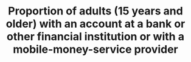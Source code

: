 ---
actual_indicator_available: Proportion of households with interest earning assets
  at financial institutions
actual_indicator_available_description: Proportion of households with a checking account,
  savings account, money market account, or certificate of deposit
comments_and_limitations: This statistic does not include regular (non-interest earning)
  checking accounts, which is a common type of bank account in the United States
data_non_statistical: false
date_metadata_updated: January 2017
date_of_national_source_publication: July 2013
disaggregation_categories: Available by househoulder race and Hispanic origin, householder
  age, householder education, type of household, householder labor force activity,
  monthly household income, household net worth, and tenure
disaggregation_geography: National and by 4 U.S. regions
goal_meta_link: http://unstats.un.org/sdgs/files/metadata-compilation/Metadata-Goal-8.pdf
goal_meta_link_page: 51
graph: longitudinal
graph_status_notes: graphed
graph_title: Proportion of U.S. households with a checking account, savings account,
  money market account, or certificate of deposit
graph_type: line
graph_type_description: line
has_metadata: true
indicator: 8.10.2
indicator_definition: 'Definition This indicator denotes the percentage of respondents
  who report having an account (by themselves or together with someone else) at a
  bank or another type of financial institution; having a debit card in their own
  name; receiving wages, government transfers, or payments for agricultural products
  into an account or through a mobile phone at a financial institution in the past
  12 months; paying utility bills or school fees from an account at a financial institution
  in the past 12 months; receiving wages or government transfers into a card in the
  past 12 months; or personally using a mobile phone to pay bills or to send or receive
  money through a GSM Association (GSMA) Mobile Money for the Unbanked (MMU) service
  in the past 12 months (% age 15+) Concepts Account (% age 15+): The percentage of
  respondents who report having an account (by themselves or together with someone
  else) at a bank or another type of financial institution (see definition for "account
  at a financial institution") or personally using a mobile money service in the past
  12 months (see definition for "mobile money account").'
indicator_name: Proportion of adults (15 years and older) with an account at a bank
  or other financial institution or with a mobile-money-service provider
indicator_sort_order: 08-10-02
indicator_variable: prop_hhs_w_account
international_and_national_references: NA
layout: indicator
periodicity: Annual, missing some years
permalink: /8-10-2/
published: true
rationale_interpretation: Access to formal financial services such as savings, insurance,
  payments, credit and remittances is essential to the ability of people'regardless
  of income level, gender, age, education or where they live'to manage their lives,
  build their futures, and grow their businesses. Having access to an account is an
  important starting point for people to access a range of financial services.
reporting_status: complete
scheduled_update_by_national_source: Spring 2018 (for 2014 values)
sdg_goal: 8
source_active_1: true
source_agency_staff_email_1: jonathan.s.eggleston@census.gov
source_agency_staff_name_1: Jonathan Eggleston
source_agency_survey_dataset_1: U.S. Census Bureau, Survey of Income and Program Participation
source_notes_1: null
source_title_1: null
source_url_1: 'Web source: Detailed Tables on Wealth and Asset Ownership https://www.census.gov/people/wealth/data/dtables.html'
target: Strengthen the capacity of domestic financial institutions to encourage and
  expand access to banking, insurance and financial services for all.
target_id: '8.1'
time_period: Annual
title: Proportion of adults (15 years and older) with an account at a bank or other
  financial institution or with a mobile-money-service provider
un_custodial_agency: 'World Bank (Partnering Agencies: UNCDF)'
un_designated_tier: '1'
unit_of_measure: Proportion
us_method_of_computation: Weighted sample mean from the Survey of Income and Program
  Participation
variable_description: null
variable_notes: null
---